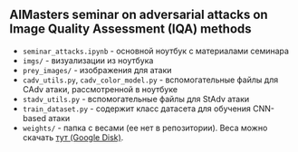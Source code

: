 ## AIMasters seminar on adversarial attacks on Image Quality Assessment (IQA) methods
* `seminar_attacks.ipynb` - основной ноутбук с материалами семинара
* `imgs/` - визуализации из ноутбука
* `prey_images/` - изображения для атаки
* `cadv_utils.py`, `cadv_color_model.py` - вспомогательные файлы для CAdv атаки, рассмотренной в ноутбуке
* `stadv_utils.py` - вспомогательные файлы для StAdv атаки
* `train_dataset.py` - содержит класс датасета для обучения CNN-based атаки
* `weights/` - папка с весами (ее нет в репозитории). Веса можно скачать [тут (Google Disk)](https://drive.google.com/drive/folders/1SfegeK_n9XmgQQQHEBmmOkMt2QmJLmXz?usp=sharing).